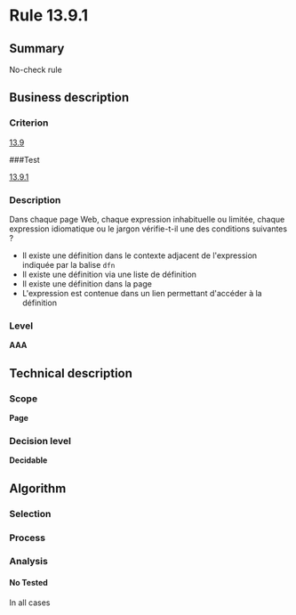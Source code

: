 # Rule 13.9.1

## Summary

No-check rule

## Business description

### Criterion

[13.9](http://references.modernisation.gouv.fr/sites/default/files/RGAA3_RC2-1/referentiel_technique.htm#crit-13-9)

###Test

[13.9.1](http://references.modernisation.gouv.fr/sites/default/files/RGAA3_RC2-1/referentiel_technique.htm#test-13-9-1)

### Description

Dans chaque page Web, chaque expression inhabituelle ou limit&eacute;e, chaque expression idiomatique ou le jargon v&eacute;rifie-t-il une des conditions suivantes ? 
 
 * Il existe une d&eacute;finition dans le contexte adjacent de l'expression indiqu&eacute;e par la balise `dfn` 
 * Il existe une d&eacute;finition via une liste de d&eacute;finition 
 * Il existe une d&eacute;finition dans la page 
 * L'expression est contenue dans un lien permettant d'acc&eacute;der &agrave; la d&eacute;finition 


### Level

**AAA**

## Technical description

### Scope

**Page**

### Decision level

**Decidable**

## Algorithm

### Selection

### Process

### Analysis

#### No Tested 

In all cases





